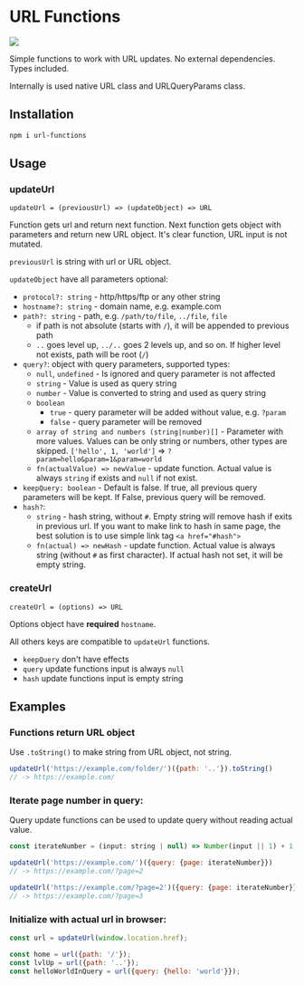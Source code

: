 # URL Functions

[![](https://badgen.net/bundlephobia/minzip/url-functions)](https://bundlephobia.com/package/url-functions)

Simple functions to work with URL updates. No external dependencies. Types included.

Internally is used native URL class and URLQueryParams class.

## Installation
```bash
npm i url-functions
```

## Usage

### updateUrl
`updateUrl = (previousUrl) => (updateObject) => URL`

Function gets url and return next function. Next function gets object with parameters and return new URL object. It's clear function, URL input is not mutated.

`previousUrl` is string with url or URL object. 

`updateObject` have all parameters optional:
- `protocol?: string` - http/https/ftp or any other string
- `hostname?: string` - domain name, e.g. example.com
- `path?: string` - path, e.g. `/path/to/file`, `../file`, `file`
  - if path is not absolute (starts with `/`), it will be appended to previous path
  - `..` goes level up, `../..` goes 2 levels up, and so on. If higher level not exists, path will be root (`/`)
- `query?`: object with query parameters, supported types:
  - `null`, `undefined` - Is ignored and query parameter is not affected
  - `string` - Value is used as query string
  - `number` - Value is converted to string and used as query string
  - `boolean`
    - `true` - query parameter will be added without value, e.g. `?param`
    - `false` - query parameter will be removed
  - `array of string and numbers (string|number)[]` - Parameter with more values. Values can be only string or numbers, other types are skipped. `['hello', 1, 'world']` => `?param=hello&param=1&param=world`
  - `fn(actualValue) => newValue` - update function. Actual value is always `string` if exists and `null` if not exist. 
- `keepQuery: boolean` - Default is false. If true, all previous query parameters will be kept. If False, previous query will be removed.
- `hash?`: 
  - `string` - hash string, without `#`. Empty string will remove hash if exits in previous url. If you want to make link to hash in same page, the best solution is to use simple link tag `<a href="#hash">`
  - `fn(actual) => newHash` - update function. Actual value is always string (without `#` as first character). If actual hash not set, it will be empty string.

### createUrl
`createUrl = (options) => URL`

Options object have **required** `hostname`.

All others keys are compatible to `updateUrl` functions.
- `keepQuery` don't have effects
- `query` update functions input is always `null`
- `hash` update functions input is empty string

## Examples

### Functions return URL object
Use `.toString()` to make string from URL object, not string.
```js
updateUrl('https://example.com/folder/')({path: '..'}).toString() 
// -> https://example.com/
```

### Iterate page number in query:
Query update functions can be used to update query without reading actual value.
```js
const iterateNumber = (input: string | null) => Number(input || 1) + 1;

updateUrl('https://example.com/')({query: {page: iterateNumber}})
// -> https://example.com/?page=2

updateUrl('https://example.com/?page=2')({query: {page: iterateNumber}})
// -> https://example.com/?page=3
```

### Initialize with actual url in browser:
```js
const url = updateUrl(window.location.href);

const home = url({path: '/'});
const lvlUp = url({path: '..'});
const helloWorldInQuery = url({query: {hello: 'world'}});
```
